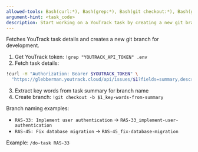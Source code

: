 ```yaml
---
allowed-tools: Bash(curl:*), Bash(grep:*), Bash(git checkout:*), Bash(git branch:*)
argument-hint: <task_code>
description: Start working on a YouTrack task by creating a new git branch
---
```


Fetches YouTrack task details and creates a new git branch for development.

1. Get YouTrack token: `!grep "YOUTRACK_API_TOKEN" .env`
2. Fetch task details:
```bash
!curl -H "Authorization: Bearer $YOUTRACK_TOKEN" \
  "https://glebberman.youtrack.cloud/api/issues/$1?fields=summary,description"
```
3. Extract key words from task summary for branch name
4. Create branch: `!git checkout -b $1_key-words-from-summary`

Branch naming examples:
- `RAS-33: Implement user authentication` → `RAS-33_implement-user-authentication`
- `RAS-45: Fix database migration` → `RAS-45_fix-database-migration`

Example: `/do-task RAS-33`